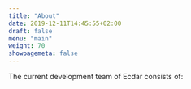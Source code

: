 ```yaml
---
title: "About"
date: 2019-12-11T14:45:55+02:00
draft: false
menu: "main"
weight: 70
showpagemeta: false
---
```



The current development team of Ecdar consists of:


